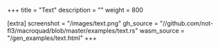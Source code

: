 +++
title = "Text"
description = ""
weight = 800

[extra]
screenshot = "/images/text.png"
gh_source = "//github.com/not-fl3/macroquad/blob/master/examples/text.rs"
wasm_source = "/gen_examples/text.html"
+++
